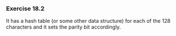 ### Exercise 18.2

It has a hash table (or some other data structure) for each of the 128 characters and it sets the parity bit accordingly.
